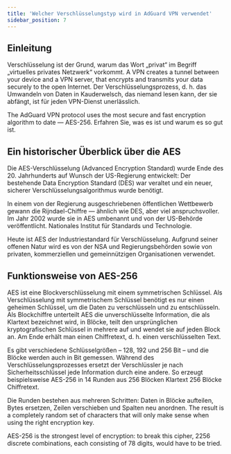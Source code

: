 ```yaml
---
title: 'Welcher Verschlüsselungstyp wird in AdGuard VPN verwendet'
sidebar_position: 7
---
```


## Einleitung

Verschlüsselung ist der Grund, warum das Wort „privat“ im Begriff „virtuelles privates Netzwerk“ vorkommt. A VPN creates a tunnel between your device and a VPN server, that encrypts and transmits your data securely to the open Internet. Der Verschlüsselungsprozess, d. h. das Umwandeln von Daten in Kauderwelsch, das niemand lesen kann, der sie abfängt, ist für jeden VPN-Dienst unerlässlich.

The AdGuard VPN protocol uses the most secure and fast encryption algorithm to date — AES-256. Erfahren Sie, was es ist und warum es so gut ist.

## Ein historischer Überblick über die AES

Die AES-Verschlüsselung (Advanced Encryption Standard) wurde Ende des 20. Jahrhunderts auf Wunsch der US-Regierung entwickelt: Der bestehende Data Encryption Standard (DES) war veraltet und ein neuer, sicherer Verschlüsselungsalgorithmus wurde benötigt.

In einem von der Regierung ausgeschriebenen öffentlichen Wettbewerb gewann die Rijndael-Chiffre — ähnlich wie DES, aber viel anspruchsvoller. Im Jahr 2002 wurde sie in AES umbenannt und von der US-Behörde veröffentlicht. Nationales Institut für Standards und Technologie.

Heute ist AES der Industriestandard für Verschlüsselung. Aufgrund seiner offenen Natur wird es von der NSA und Regierungsbehörden sowie von privaten, kommerziellen und gemeinnützigen Organisationen verwendet.

## Funktionsweise von AES-256

AES ist eine Blockverschlüsselung mit einem symmetrischen Schlüssel. Als Verschlüsselung mit symmetrischem Schlüssel benötigt es nur einen geheimen Schlüssel, um die Daten zu verschlüsseln und zu entschlüsseln. Als Blockchiffre unterteilt AES die unverschlüsselte Information, die als Klartext bezeichnet wird, in Blöcke, teilt den ursprünglichen kryptografischen Schlüssel in mehrere auf und wendet sie auf jeden Block an. Am Ende erhält man einen Chiffretext, d. h. einen verschlüsselten Text.

Es gibt verschiedene Schlüsselgrößen – 128, 192 und 256 Bit – und die Blöcke werden auch in Bit gemessen. Während des Verschlüsselungsprozesses ersetzt der Verschlüssler je nach Sicherheitsschlüssel jede Information durch eine andere. So erzeugt beispielsweise AES-256 in 14 Runden aus 256 Blöcken Klartext 256 Blöcke Chiffretext.

Die Runden bestehen aus mehreren Schritten: Daten in Blöcke aufteilen, Bytes ersetzen, Zeilen verschieben und Spalten neu anordnen. The result is a completely random set of characters that will only make sense when using the right encryption key.

AES-256 is the strongest level of encryption: to break this cipher, 2256 discrete combinations, each consisting of 78 digits, would have to be tried.
